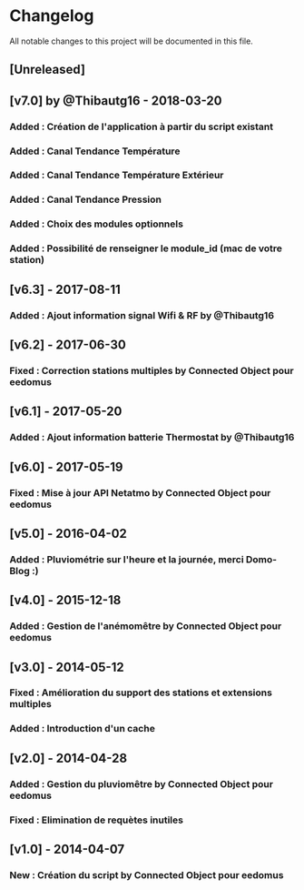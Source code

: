 # Changelog
All notable changes to this project will be documented in this file.

## [Unreleased]

## [v7.0] by @Thibautg16 - 2018-03-20 
### Added : Création de l'application à partir du script existant
### Added : Canal **Tendance Température**
### Added : Canal **Tendance Température Extérieur**
### Added : Canal **Tendance Pression**
### Added : Choix des modules optionnels
### Added : Possibilité de renseigner le module_id (mac de votre station)

## [v6.3] - 2017-08-11
### Added : Ajout information signal Wifi & RF by @Thibautg16

## [v6.2] - 2017-06-30
### Fixed : Correction stations multiples by Connected Object pour eedomus

## [v6.1] - 2017-05-20
### Added : Ajout information batterie Thermostat by @Thibautg16

## [v6.0] - 2017-05-19
### Fixed : Mise à jour API Netatmo by Connected Object pour eedomus

## [v5.0] - 2016-04-02
### Added : Pluviométrie sur l'heure et la journée, merci Domo-Blog :)

## [v4.0] - 2015-12-18
### Added : Gestion de l'anémomêtre by Connected Object pour eedomus

## [v3.0] - 2014-05-12
### Fixed : Amélioration du support des stations et extensions multiples
### Added : Introduction d'un cache

## [v2.0] - 2014-04-28
### Added : Gestion du pluviomêtre by Connected Object pour eedomus
### Fixed : Elimination de requètes inutiles

## [v1.0] - 2014-04-07
### New : Création du script by Connected Object pour eedomus